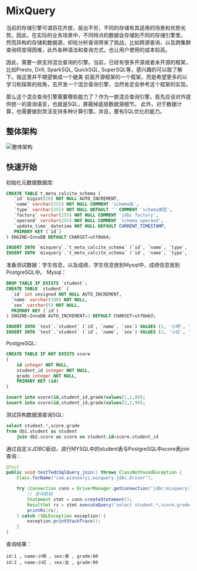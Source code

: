# MixQuery
当前的存储引擎可谓百花齐放，层出不穷，不同的存储有其适用的场景和优势劣势。因此，在实际的业务场景中，不同特点的数据会存储到不同的存储引擎里。
然而异构的存储和数据源，却给分析查询带来了挑战，比如跨源查询，以及跨集群查询将变得困难，此外各种语法和查询方式，也让用户使用的成本较高。

因此，需要一款支持混合查询的引擎。当前，已经有很多开源或者未开源的框架，比如Presto, Drill, SparkSQL, QuickSQL, SuperSQL等，感兴趣的可以取了解下。我这里并不期望做成一个媲美
前面开源框架的一个框架，而是希望更多的以学习和探索的视角，去开发一个混合查询引擎，当然肯定会参考这个框架的实现。

那么这个混合查询引擎需要哪些能力了？作为一款混合查询引擎，首先应该对外提供统一的查询语言，也就是SQL，屏蔽掉底层数据源细节。
此外，对于数据计算，也需要做到灵活支持多种计算引擎。并且，要有SQL优化的能力。
## 整体架构
![整体架构](https://github.com/xianfengyi/photos/blob/main/mixquery/MixQuery%E6%80%BB%E4%BD%93%E6%9E%B6%E6%9E%84.png)

## 快速开始
初始化元数据数据库:
```sql
CREATE TABLE t_meta_calcite_schema (
   `id` bigint(20) NOT NULL AUTO_INCREMENT,
   `name` varchar(255) NOT NULL COMMENT 'schema名',
   `type` varchar(255) NOT NULL DEFAULT '' COMMENT 'schema类型',
   `factory` varchar(255) NOT NULL COMMENT 'jdbc factory',
   `operand` varchar(255) NOT NULL COMMENT 'schema operand',
   `update_time` datetime NOT NULL DEFAULT CURRENT_TIMESTAMP,
   PRIMARY KEY (`id`)
) ENGINE=InnoDB DEFAULT CHARSET=utf8mb4;

INSERT INTO `mixquery`.`t_meta_calcite_schema` (`id`, `name`, `type`, `factory`, `operand`, `update_time`) VALUES (1, 'db1', 'custom', 'org.apache.calcite.adapter.jdbc.JdbcSchema$Factory', '{\"jdbcDriver\": \"com.mysql.cj.jdbc.Driver\",\"jdbcUrl\": \"jdbc:mysql://localhost:3306/test\",\"jdbcUser\": \"root\",\"jdbcPassword\": \"123456\"}', '2022-09-03 22:17:34');
INSERT INTO `mixquery`.`t_meta_calcite_schema` (`id`, `name`, `type`, `factory`, `operand`, `update_time`) VALUES (2, 'db2', 'custom', 'org.apache.calcite.adapter.jdbc.JdbcSchema$Factory', '{\"jdbcDriver\": \"org.postgresql.Driver\",\"jdbcUrl\": \"jdbc:postgresql://localhost:5432/test\",\"jdbcUser\": \"postgres\",\"jdbcPassword\": \"123456\"}', '2022-09-03 22:51:12');
```
准备测试数据：学生信息，以及成绩，学生信息放到Mysql中，成绩信息放到PostgreSQL中。
Mysql：
```sql
DROP TABLE IF EXISTS `student`;
CREATE TABLE `student` (
  `id` int unsigned NOT NULL AUTO_INCREMENT,
  `name` varchar(100) NOT NULL,
  `sex` varchar(5) NOT NULL,
  PRIMARY KEY (`id`)
) ENGINE=InnoDB AUTO_INCREMENT=3 DEFAULT CHARSET=utf8mb3;

INSERT INTO `test`.`student` (`id`, `name`, `sex`) VALUES (1, '小明', '男');
INSERT INTO `test`.`student` (`id`, `name`, `sex`) VALUES (2, '小红', '女');
```
PostgreSQL:
```sql
CREATE TABLE IF NOT EXISTS score
(
    id integer NOT NULL,
    student_id integer NOT NULL,
    grade integer NOT NULL,
    PRIMARY KEY (id)
)

insert into score(id,student_id,grade)values(1,1,80);
insert into score(id,student_id,grade)values(2,2,90);
```

测试异构数据源查询SQL:
```sql
select student.*,score.grade 
from db1.student as student 
    join db2.score as score on student.id=score.student_id
```

通过自定义JDBC驱动，进行MYSQL中的student表与PostgreSQL中score表join查询：
```java
@Test
public void testTediSqlQuery_join() throws ClassNotFoundException {
    Class.forName("com.pioneeryi.mixquery.jdbc.Driver");

    try (Connection conn = DriverManager.getConnection("jdbc:mixquery:localhost:9093/mixquery")) {
        // 查询数据
        Statement stmt = conn.createStatement();
        ResultSet rs = stmt.executeQuery("select student.*,score.grade from db1.student as student join db2.score as score on student.id=score.student_id");
        printRs(rs);
    } catch (SQLException exception) {
        exception.printStackTrace();
    }
}
```
查询结果：
```shell
id:1 , name:小明 , sex:男 , grade:80
id:2 , name:小红 , sex:女 , grade:90
```

